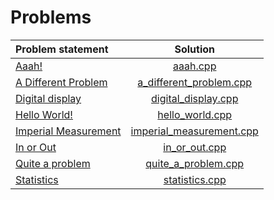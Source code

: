 # Problems

|    Problem statement     |           Solution           |
|:-------------------------|:----------------------------:|
| [Aaah!][]                | [aaah.cpp][]                 |
| [A Different Problem][]  | [a_different_problem.cpp][]  |
| [Digital display][]      | [digital_display.cpp][]      |
| [Hello World!][]         | [hello_world.cpp][]          |
| [Imperial Measurement][] | [imperial_measurement.cpp][] |
| [In or Out][]            | [in_or_out.cpp][]            |
| [Quite a problem][]      | [quite_a_problem.cpp][]      |
| [Statistics][]           | [statistics.cpp][]           |

[Aaah!]:                https://open.kattis.com/problems/aaah
[A Different Problem]:  https://open.kattis.com/problems/different
[Digital display]:      https://open.kattis.com/problems/display
[Hello World!]:         https://open.kattis.com/problems/hello
[Imperial Measurement]: https://open.kattis.com/problems/measurement
[In or Out]:            https://open.kattis.com/problems/mandelbrot
[Quite a problem]:      https://open.kattis.com/problems/quiteaproblem
[Statistics]:           https://open.kattis.com/problems/statistics

[aaah.cpp]:                 aaah.cpp
[a_different_problem.cpp]:  a_different_problem.cpp
[digital_display.cpp]:      digital_display.cpp
[hello_world.cpp]:          hello_world.cpp
[imperial_measurement.cpp]: imperial_measurement.cpp
[in_or_out.cpp]:            in_or_out.cpp
[quite_a_problem.cpp]:      quite_a_problem.cpp
[statistics.cpp]:           statistics.cpp
